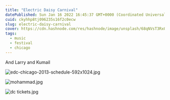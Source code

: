 ```yaml
---
title: "Electric Daisy Carnival"
datePublished: Sun Jan 16 2022 16:45:37 GMT+0000 (Coordinated Universal Time)
cuid: ckyhhp8tj096235s16f2c0ecw
slug: electric-daisy-carnival
cover: https://cdn.hashnode.com/res/hashnode/image/unsplash/68qNVsT3RxQ/upload/v1642351219068/_Oc7j1Bjt.jpeg
tags:
  - music
  - festival
  - chicago
---
```


And Larry and Kumail

![edc-chicago-2013-schedule-592x1024.jpg](https://cdn.hashnode.com/res/hashnode/image/upload/v1642351445629/O2sKYZr4_.jpeg)

![mohammad.jpg](https://cdn.hashnode.com/res/hashnode/image/upload/v1642351503871/fHVXTN3dq.jpeg)

![dc tickets.jpg](https://cdn.hashnode.com/res/hashnode/image/upload/v1642351508730/b63F3wNlP.jpeg)
